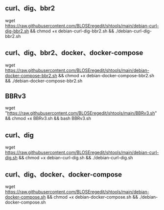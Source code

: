 
## curl、dig、bbr2
wget https://raw.githubusercontent.com/BLOSEregedit/shtools/main/debian-curl-dig-bbr2.sh && chmod +x debian-curl-dig-bbr2.sh && ./debian-curl-dig-bbr2.sh

## curl、dig、bbr2、docker、docker-compose
wget https://raw.githubusercontent.com/BLOSEregedit/shtools/main/debian-docker-compose-bbr2.sh && chmod +x debian-docker-compose-bbr2.sh && ./debian-docker-compose-bbr2.sh





## BBRv3
wget "https://raw.githubusercontent.com/BLOSEregedit/shtools/main/BBRv3.sh" && chmod +x BBRv3.sh && bash BBRv3.sh

## curl、dig
wget https://raw.githubusercontent.com/BLOSEregedit/shtools/main/debian-curl-dig.sh && chmod +x debian-curl-dig.sh && ./debian-curl-dig.sh

## curl、dig、docker、docker-compose
wget https://raw.githubusercontent.com/BLOSEregedit/shtools/main/debian-docker-compose.sh && chmod +x debian-docker-compose.sh && ./debian-docker-compose.sh


